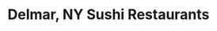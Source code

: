 ---
layout: city
title: Delmar, NY Sushi Restaurants
permalink: /new-york/delmar/
stateAbbr: NY
stateName: New York
cityName: Delmar

---
